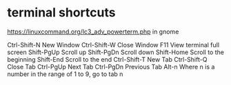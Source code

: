 # terminal shortcuts

https://linuxcommand.org/lc3_adv_powerterm.php
in gnome 

Ctrl-Shift-N	New Window
Ctrl-Shift-W	Close Window
F11	View terminal full screen
Shift-PgUp	Scroll up
Shift-PgDn	Scroll down
Shift-Home	Scroll to the beginning
Shift-End	Scroll to the end
Ctrl-Shift-T	New Tab
Ctrl-Shift-Q	Close Tab
Ctrl-PgUp	Next Tab
Ctrl-PgDn	Previous Tab
Alt-n	Where n is a number in the range of 1 to 9, go to tab n
